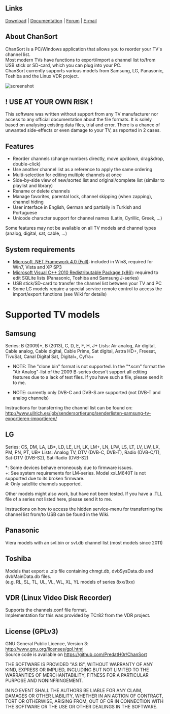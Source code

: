 Links
-----
[Download](https://github.com/PredatH0r/ChanSort/releases) | 
[Documentation](https://github.com/PredatH0r/ChanSort/wiki) |
[Forum](https://github.com/PredatH0r/ChanSort/issues) | 
[E-mail](mailto:horst@beham.biz)

About ChanSort
--------------

ChanSort is a PC/Windows application that allows you to reorder your TV's channel list.  
Most modern TVs have functions to export/import a channel list to/from USB stick or SD-card, 
which you can plug into your PC.  
ChanSort currently supports various models from Samsung, LG, Panasonic, Toshiba and the Linux VDR project.

![screenshot](http://i.imgur.com/QEvqcbl.png)

! USE AT YOUR OWN RISK !
------------------------
This software was written without support from any TV manufacturer nor access to any official 
documentation about the file formats. It is solely based on analysing existing data files, trial and error.
There is a chance of unwanted side-effects or even damage to your TV, as reported in 2 cases.

Features
--------

- Reorder channels (change numbers directly, move up/down, drag&drop, double-click)
- Use another channel list as a reference to apply the same ordering
- Multi-selection for editing multiple channels at once
- Side-by-side view of new/sorted list and original/complete list (similar to playlist and library)
- Rename or delete channels
- Manage favorites, parental lock, channel skipping (when zapping), channel hiding
- User interface in English, German and partially in Turkish and Portuguese
- Unicode character support for channel names (Latin, Cyrillic, Greek, ...)

Some features may not be available on all TV models and channel types (analog, digital, sat, cable, ...)

System requirements
-------------------

- [Microsoft .NET Framework 4.0 (Full)](http://www.microsoft.com/en-us/download/details.aspx?id=17851): 
  included in Win8, required for Win7, Vista and XP SP3
- [Microsoft Visual C++ 2010 Redistributable Package (x86)](http://www.microsoft.com/en-us/download/details.aspx?id=8328):
  required to edit SQLite lists (Panasonic, Toshiba and Samsung J-series)
- USB stick/SD-card to transfer the channel list between your TV and PC
- Some LG models require a special service remote control to access the import/export functions (see Wiki for details)

Supported TV models 
===================

Samsung 
-------
Series: B (2009)*, B (2013), C, D, E, F, H, J+
Lists:  Air analog, Air digital, Cable analog, Cable digital, 
		Cable Prime, Sat digital, Astra HD+, Freesat, TivuSat,
		Canal Digital Sat, Digital+, Cyfra+

* NOTE: The "clone.bin" format is not supported. In the "*.scm" format
the "Air Analog"-list of the 2009 B-series doesn't support all 
editing features due to a lack of test files. If you have such a file,
please send it to me.

+ NOTE: currently only DVB-C and DVB-S are supported (not DVB-T and analog channels)

Instructions for transferring the channel list can be found on:
http://www.ullrich.es/job/sendersortierung/senderlisten-samsung-tv-exportieren-importieren/

LG
---

Series: CS, DM, LA, LB*, LD, LE, LH, LK, LM+, LN, LP#, LS, LT, LV, LW, LX, PM, PN, PT, UB*
Lists:  Analog TV, DTV (DVB-C, DVB-T), Radio (DVB-C/T), Sat-DTV (DVB-S2), Sat-Radio (DVB-S2)

\*: Some devices behave erroneously due to firmware issues.  
+: See system requirements for LM-series. Model xxLM640T is not supported due to its broken firmware.  
\#: Only satellite channels supported.

Other models might also work, but have not been tested. If you have a .TLL file of a series not listed here, please send it to me.

Instructions on how to access the hidden service-menu for transferring
the channel list from/to USB can be found in the Wiki.

Panasonic
-------
Viera models with an svl.bin or svl.db channel list (most models since 2011)

Toshiba
-------
Models that export a .zip file containing chmgt.db, dvbSysData.db and dvbMainData.db files.  
(e.g. RL, SL, TL, UL, VL, WL, XL, YL models of series 8xx/9xx)

VDR (Linux Video Disk Recorder)
-------
Supports the channels.conf file format.  
Implementation for this was provided by TCr82 from the VDR project.

License (GPLv3)
---------------

GNU General Public Licence, Version 3: http://www.gnu.org/licenses/gpl.html  
Source code is available on https://github.com/PredatH0r/ChanSort

THE SOFTWARE IS PROVIDED "AS IS", WITHOUT WARRANTY OF ANY KIND,
EXPRESS OR IMPLIED, INCLUDING BUT NOT LIMITED TO THE WARRANTIES OF
MERCHANTABILITY, FITNESS FOR A PARTICULAR PURPOSE AND NONINFRINGEMENT.

IN NO EVENT SHALL THE AUTHORS BE LIABLE FOR ANY CLAIM, DAMAGES OR
OTHER LIABILITY, WHETHER IN AN ACTION OF CONTRACT, TORT OR OTHERWISE,
ARISING FROM, OUT OF OR IN CONNECTION WITH THE SOFTWARE OR THE USE OR
OTHER DEALINGS IN THE SOFTWARE.


